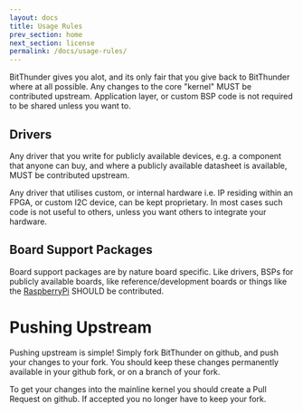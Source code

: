 ```yaml
---
layout: docs
title: Usage Rules
prev_section: home
next_section: license
permalink: /docs/usage-rules/
---
```


BitThunder gives you alot, and its only fair that you give back to BitThunder where at all possible.
Any changes to the core "kernel" MUST be contributed upstream. Application layer, or custom BSP code is
not required to be shared unless you want to.

## Drivers

Any driver that you write for publicly available devices, e.g. a component that anyone can buy, and
where a publicly available datasheet is available, MUST be contributed upstream.

Any driver that utilises custom, or internal hardware i.e. IP residing within an FPGA, or custom I2C device,
can be kept proprietary. In most cases such code is not useful to others, unless you want
others to integrate your hardware.

## Board Support Packages

Board support packages are by nature board specific. Like drivers, BSPs for publicly available boards,
like reference/development boards or things like the <a href="http://raspberrypi.org">RaspberryPi</a> SHOULD
be contributed.

# Pushing Upstream

Pushing upstream is simple! Simply fork BitThunder on github, and push your changes to your fork.
You should keep these changes permanently available in your github fork, or on a branch of your fork.

To get your changes into the mainline kernel you should create a Pull Request on github. If accepted you
no longer have to keep your fork.
